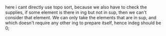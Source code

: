 here i cant directly use topo sort, because we also have to check the supplies, if some element is there in ing but not in sup, then we can't consider that element.
We can only take the elements that are in sup, and which doesn't require any other ing to prepare itself, hence indeg should be 0;
​